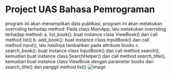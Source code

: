 # Project UAS Bahasa Pemrograman
program ini akan menampilkan data publikasi, program ini akan melakukan overriding terhadap method: Pada class MainApp, lalu melakukan overriding terhadap method: a. list_book(): buat instance class ViewBook() dan call method list() b. add_book(): buat instance class InputBook() dan call method input(), lalu hasilnya tambahkan pada attribute books c. search_book(): buat instance class InputBook() dan call method search(), kemudian buat instance class SearchHelper() dan call method search_title(), kemudian buat instance class ViewBook dengan parameter books dari search_title() dan panggil method list()
![image](https://user-images.githubusercontent.com/56964592/72674881-b7c3bb80-3aae-11ea-9d94-65f550c077a1.png)
